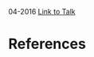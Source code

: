 

04-2016
[Link to Talk](https://www.churchofjesuschrist.org/study/general-conference/2016/04/womens-session?lang=eng)



# References
